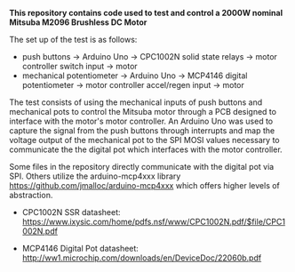 **This repository contains code used to test and control a 2000W nominal Mitsuba M2096 Brushless DC Motor**

The set up of the test is as follows:
- push buttons -> Arduino Uno -> CPC1002N solid state relays -> motor controller switch input -> motor
- mechanical potentiometer -> Arduino Uno -> MCP4146 digital potentiometer -> motor controller accel/regen input -> motor

The test consists of using the mechanical inputs of push buttons and mechanical pots to control the Mitsuba motor through a PCB designed to interface with the motor's motor controller.
An Arduino Uno was used to capture the signal from the push buttons through interrupts and map the voltage output of the mechanical pot to the SPI MOSI values necessary to communicate the the digital pot which interfaces with the motor controller.

Some files in the repository directly communicate with the digital pot via SPI. Others utilize the arduino-mcp4xxx library https://github.com/jmalloc/arduino-mcp4xxx which offers higher levels of abstraction.


- CPC1002N SSR datasheet: https://www.ixysic.com/home/pdfs.nsf/www/CPC1002N.pdf/$file/CPC1002N.pdf

- MCP4146 Digital Pot datasheet: http://ww1.microchip.com/downloads/en/DeviceDoc/22060b.pdf
